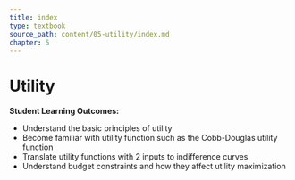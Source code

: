 ```yaml
---
title: index
type: textbook
source_path: content/05-utility/index.md
chapter: 5
---
```


# Utility

**Student Learning Outcomes:**

* Understand the basic principles of utility 
* Become familiar with utility function such as the Cobb-Douglas utility function
* Translate utility functions with 2 inputs to indifference curves
* Understand budget constraints and how they affect utility maximization
